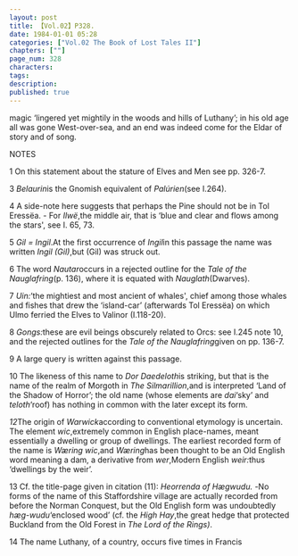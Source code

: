 ```yaml
---
layout: post
title: 【Vol.02】P328.
date: 1984-01-01 05:28
categories: ["Vol.02 The Book of Lost Tales II"]
chapters: [""]
page_num: 328
characters: 
tags: 
description: 
published: true
---
```


<p style="text-indent: 0;">
magic ‘lingered yet mightily in the woods and hills of Luthany’; in his old age all was gone West-over-sea, and an end was indeed come for the Eldar of story and of song.
</p>

NOTES

1    On this statement about the stature of Elves and Men see pp. 326-7.

3   <I>Belaurin</I>is the Gnomish equivalent of <I>Palúrien</I>(see I.264).

4   A side-note here suggests that perhaps the Pine should not be in Tol Eressëa. - For <I>Ilwë</I>,the middle air, that is ‘blue and clear and flows among the stars', see I. 65, 73.

5   <I>Gil = Ingil</I>.At the first occurrence of <I>Ingil</I>in this passage the name was written <I>Ingil (Gil)</I>,but (Gil) was struck out.

6   The word <I>Nautar</I>occurs in a rejected outline for the <I>Tale of the Nauglafring</I>(p. 136), where it is equated with <I>Nauglath</I>(Dwarves).

7   <I>Uin:</I>‘the mightiest and most ancient of whales', chief among those whales and fishes that drew the ‘island-car’ (afterwards Tol Eressëa) on which Ulmo ferried the Elves to Valinor (I.118-20).

8   <I>Gongs:</I>these are evil beings obscurely related to Orcs: see I.245 note 10, and the rejected outlines for the <I>Tale of the Nauglafring</I>given on pp. 136-7.

9   A large query is written against this passage.

10   The likeness of this name to <I>Dor Daedeloth</I>is striking, but that is the name of the realm of Morgoth in <I>The Silmarillion</I>,and is interpreted ‘Land of the Shadow of Horror’; the old name (whose elements are <I>dai</I>‘sky’ and <I>teloth</I>‘roof) has nothing in common with the later except its form.

<I>12</I>The origin of <I>Warwick</I>according to conventional etymology is uncertain. The element <I>wic</I>,extremely common in English place-names, meant essentially a dwelling or group of dwellings. The earliest recorded form of the name is <I>Wæring wic</I>,and <I>Wæring</I>has been thought to be an Old English word meaning a dam, a derivative from <I>wer</I>,Modern English <I>weir:</I>thus ‘dwellings by the weir’.

13   Cf. the title-page given in citation (11): <I>Heorrenda of Hægwudu. -</I>No forms of the name of this Staffordshire village are actually recorded from before the Norman Conquest, but the Old English form was undoubtedly <I>hæg-wudu</I>‘enclosed wood’ (cf. the <I>High Hay</I>,the great hedge that protected Buckland from the Old Forest in <I>The Lord of the Rings)</I>.

14   The name Luthany, of a country, occurs five times in Francis

